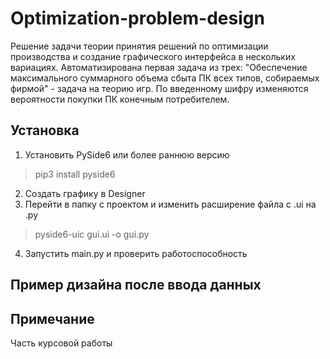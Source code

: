 # Optimization-problem-design

Решение задачи теории принятия решений по оптимизации производства и создание графического интерфейса в нескольких вариациях. 
Автоматизирована первая задача из трех: "Обеспечение максимального суммарного объема сбыта ПК всех типов, собираемых фирмой" - задача на теорию игр. По введенному шифру изменяются вероятности покупки ПК конечным потребителем. 


## Установка

1. Установить PySide6 или более раннюю версию
>pip3 install pyside6
2. Создать графику в Designer 
3. Перейти в папку с проектом и изменить расширение файла c .ui на .py
>pyside6-uic gui.ui -o gui.py
4. Запустить main.py и проверить работоспособность 

## Пример дизайна после ввода данных



## Примечание

Часть курсовой работы
